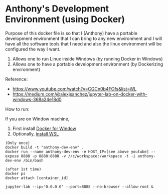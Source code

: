 # Anthony's Development Environment (using Docker)


Purpose of this docker file is so that I (Anthony) have a portable development environment that I can bring to any new environment and I will have all the software tools that I need and also the linux environment will be configured the way I want.
1. Allows one to run Linux inside Windows  (by running Docker in Windows)
2. Allows one to have a portable development environment (by Dockerizing environment)

Reference:
- https://www.youtube.com/watch?v=CGCn0b4FOfs&list=WL
- https://medium.com/@alexjsanchez/jupyter-lab-on-docker-with-windows-368a24e18d0

How to run:

  If you are on Window machine,
  
1. First install [Docker for Window](https://docs.docker.com/desktop/windows/install/)
2. Optionally, [install WSL](https://www.youtube.com/watch?v=X-DHaQLrBi8)

 ```
 (Only once)
 docker build -t "anthony-dev-env" .
 docker run --name anthony-dev-env -e HOST_IP=[see above youtube] --expose 8888 -p 8888:8888 -v //c/workspace:/workspace -t -i anthony-dev-env /bin/bash

 (after 1st time)
 docker ps
 docker attach [container_id]   

 jupyter-lab --ip='0.0.0.0' --port=8888 --no-browser --allow-root &
 ```
